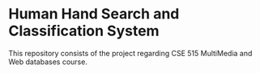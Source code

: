 # Human Hand Search and Classification System
 This repository consists of the project regarding CSE 515 MultiMedia and Web databases course.
